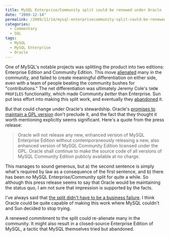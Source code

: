 ```yaml
---
title: MySQL Enterprise/Community split could be renewed under Oracle
date: "2009-12-14"
permalink: /2009/12/14/mysql-enterprisecommunity-split-could-be-renewed-under-oracle/
categories:
  - Commentary
  - SQL
tags:
  - MySQL
  - MySQL Enterprise
  - Oracle
---
```

One of MySQL's notable projects was splitting the product into two editions: Enterprise Edition and Community Edition. This move [alienated][1] many in the community, and failed to create meaningful differentiation on either side, even with a team of people beating the community bushes for "contributions." The net differentiation was ultimately Jeremy Cole's `SHOW PROFILES` functionality, which made Community *better* than Enterprise. Sun put less effort into making this split work, and eventually they [abandoned][2] it.

But that could change under Oracle's stewardship. Oracle's [promises to maintain a GPL version][3] don't preclude it, and the fact that they thought it worth mentioning explicitly seems significant. Here's a quote from the press release:

<blockquote cite="http://www.marketwire.com/press-release/Oracle-Corporation-NASDAQ-ORCL-1090000.html">
  <p>
    Oracle will not release any new, enhanced version of MySQL Enterprise Edition without contemporaneously releasing a new, also enhanced version of MySQL Community Edition licensed under the GPL. Oracle shall continue to make the source code of all versions of MySQL Community Edition publicly available at no charge.
  </p>
</blockquote>

This manages to sound generous, but a) the second sentence is simply what's required by law as a consequence of the first sentence, and b) there has been no MySQL Enterprise/Community split for quite a while. So although this press release seems to say that Oracle would be maintaining the status quo, I am not sure that impression is supported by the facts.

I've always said that [the split didn't have to be a business failure][4]. I think Oracle could be quite capable of making this work where MySQL couldn't and Sun decided to stop trying.

A renewed commitment to the split could re-alienate many in the community. It might also result in a closed-source Enterprise Edition of MySQL, a tactic that MySQL themselves tried but abandoned.

 [1]: http://jcole.us/blog/archives/2007/08/09/mysql-community-split-officially-a-failure/
 [2]: http://blogs.sun.com/datacharmer/entry/the_pursuit_of_openness
 [3]: http://www.marketwire.com/press-release/Oracle-Corporation-NASDAQ-ORCL-1090000.html
 [4]: http://www.xaprb.com/blog/2007/08/12/what-would-make-me-buy-mysql-enterprise/
